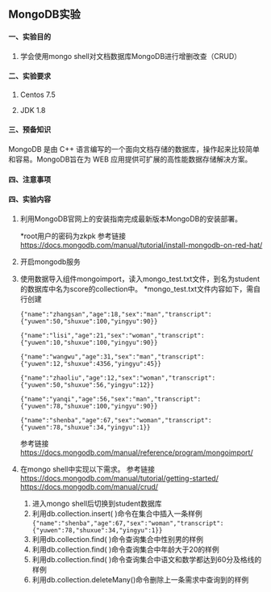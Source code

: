 ## MongoDB实验

#### 一、实验目的

1. 学会使用mongo shell对文档数据库MongoDB进行增删改查（CRUD）


#### 二、实验要求

1. Centos 7.5

2. JDK 1.8


#### 三、预备知识

MongoDB 是由 C++ 语言编写的一个面向文档存储的数据库，操作起来比较简单和容易。MongoDB旨在为 WEB 应用提供可扩展的高性能数据存储解决方案。  

#### 四、注意事项



#### 四、实验内容

1.  利用MongoDB官网上的安装指南完成最新版本MongoDB的安装部署。
    
    
    *root用户的密码为zkpk
    参考链接 https://docs.mongodb.com/manual/tutorial/install-mongodb-on-red-hat/
    
2.  开启mongodb服务

3.  使用数据导入组件mongoimport，读入mongo_test.txt文件，到名为student的数据库中名为score的collection中。
    *mongo_test.txt文件内容如下，需自行创建

    ```
    {"name":"zhangsan","age":18,"sex":"man","transcript":{"yuwen":50,"shuxue":100,"yingyu":90}}
    
    {"name":"lisi","age":21,"sex":"woman","transcript":{"yuwen":10,"shuxue":100,"yingyu":90}}
    
    {"name":"wangwu","age":31,"sex":"man","transcript":{"yuwen":12,"shuxue":4356,"yingyu":45}}
    
    {"name":"zhaoliu","age":12,"sex":"woman","transcript":{"yuwen":50,"shuxue":56,"yingyu":12}}
    
    {"name":"yanqi","age":56,"sex":"man","transcript":{"yuwen":78,"shuxue":100,"yingyu":90}}
    
    {"name":"shenba","age":67,"sex":"woman","transcript":{"yuwen":78,"shuxue":34,"yingyu":1}}
    ```

    参考链接 https://docs.mongodb.com/manual/reference/program/mongoimport/

4.  在mongo shell中实现以下需求。
    参考链接 https://docs.mongodb.com/manual/tutorial/getting-started/
    https://docs.mongodb.com/manual/crud/

    1.  进入mongo shell后切换到student数据库
    2.  利用db.collection.insert( )命令在集合中插入一条样例 `{"name":"shenba","age":67,"sex":"woman","transcript":	      {"yuwen":78,"shuxue":34,"yingyu":1}}`
    3.  利用db.collection.find( )命令查询集合中性别男的样例
    4.  利用db.collection.find( )命令查询集合中年龄大于20的样例
    5.  利用db.collection.find( )命令查询集合中语文和数学都达到60分及格线的样例
    6.  利用db.collection.deleteMany()命令删除上一条需求中查询到的样例